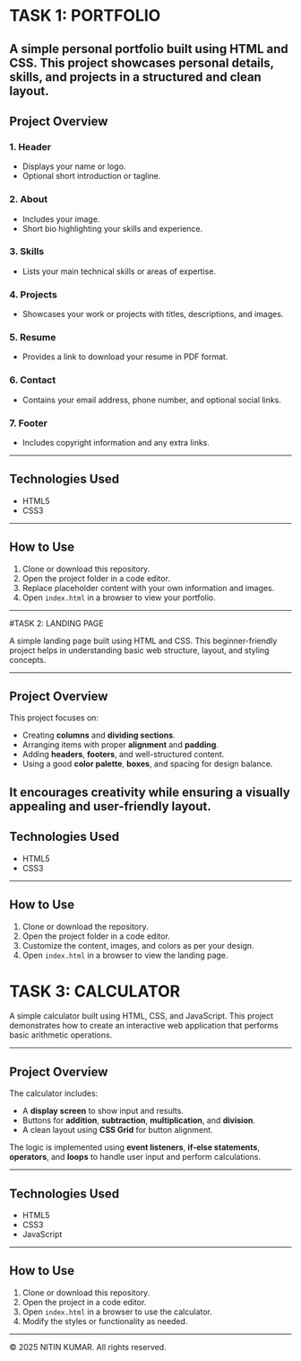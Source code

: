 
# TASK 1: PORTFOLIO

A simple personal portfolio built using HTML and CSS. This project showcases personal details, skills, and projects in a structured and clean layout.
---
## Project Overview

### 1. Header
- Displays your name or logo.
- Optional short introduction or tagline.

### 2. About
- Includes your image.
- Short bio highlighting your skills and experience.

### 3. Skills
- Lists your main technical skills or areas of expertise.

### 4. Projects
- Showcases your work or projects with titles, descriptions, and images.

### 5. Resume
- Provides a link to download your resume in PDF format.

### 6. Contact
- Contains your email address, phone number, and optional social links.

### 7. Footer
- Includes copyright information and any extra links.
---
## Technologies Used
- HTML5  
- CSS3  

---

## How to Use
1. Clone or download this repository.  
2. Open the project folder in a code editor.  
3. Replace placeholder content with your own information and images.  
4. Open `index.html` in a browser to view your portfolio.
---



#TASK 2: LANDING PAGE

A simple landing page built using HTML and CSS. This beginner-friendly project helps in understanding basic web structure, layout, and styling concepts.

---

## Project Overview

This project focuses on:
- Creating **columns** and **dividing sections**.
- Arranging items with proper **alignment** and **padding**.
- Adding **headers**, **footers**, and well-structured content.
- Using a good **color palette**, **boxes**, and spacing for design balance.

It encourages creativity while ensuring a **visually appealing** and **user-friendly** layout.
---
## Technologies Used
- HTML5  
- CSS3  
---
## How to Use
1. Clone or download the repository.  
2. Open the project folder in a code editor.  
3. Customize the content, images, and colors as per your design.  
4. Open `index.html` in a browser to view the landing page.





# TASK 3: CALCULATOR
A simple calculator built using HTML, CSS, and JavaScript. This project demonstrates how to create an interactive web application that performs basic arithmetic operations.

---

## Project Overview

The calculator includes:
- A **display screen** to show input and results.  
- Buttons for **addition**, **subtraction**, **multiplication**, and **division**.  
- A clean layout using **CSS Grid** for button alignment.  

The logic is implemented using **event listeners**, **if-else statements**, **operators**, and **loops** to handle user input and perform calculations.

---

## Technologies Used
- HTML5  
- CSS3  
- JavaScript  

---

## How to Use
1. Clone or download this repository.  
2. Open the project in a code editor.  
3. Open `index.html` in a browser to use the calculator.  
4. Modify the styles or functionality as needed.

---

© 2025 NITIN KUMAR. All rights reserved.

